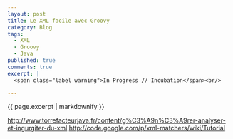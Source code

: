 ```yaml
---
layout: post
title: Le XML facile avec Groovy
category: Blog
tags:
  - XML
  - Groovy
  - Java
published: true
comments: true
excerpt: |
  <span class="label warning">In Progress // Incubation</span><br/>

---
```


{{ page.excerpt | markdownify }}

http://www.torrefacteurjava.fr/content/g%C3%A9n%C3%A9rer-analyser-et-ingurgiter-du-xml
http://code.google.com/p/xml-matchers/wiki/Tutorial